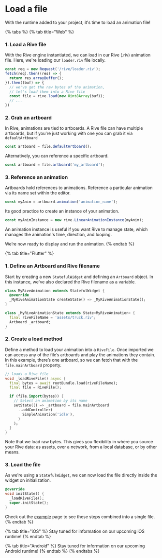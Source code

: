 # Load a file

With the runtime added to your project, it's time to load an animation file!

{% tabs %}
{% tab title="Web" %}
### 1. Load a Rive file

With the Rive engine instantiated, we can load in our Rive \(.riv\) animation file. Here, we're loading our `loader.riv` file locally.

```javascript
const req = new Request('/rive/loader.riv');
fetch(req).then((res) => {
  return res.arrayBuffer();
}).then((buf) => {
  // we've got the raw bytes of the animation,
  // let's load them into a Rive file
  const file = rive.load(new Uint8Array(buf));
  // ...
})
```

### 2. Grab an artboard

In Rive, animations are tied to artboards. A Rive file can have multiple artboards, but if you're just working with one you can grab it via `defaultArtboard`

```javascript
const artboard = file.defaultArtboard();
```

Alternatively, you can reference a specific artboard.

```javascript
const artboard = file.artboard('my_artboard');
```

### 3. Reference an animation

Artboards hold references to animations. Reference a particular animation via its name set within the editor.

```javascript
const myAnim = artboard.animation('animation_name');
```

Its good practice to create an instance of your animation.

```javascript
const myAnimInstance = new rive.LinearAnimationInstance(myAnim);
```

An animation instance is useful if you want Rive to manage state, which manages the animation's time, direction, and looping.

We’re now ready to display and run the animation.
{% endtab %}

{% tab title="Flutter" %}
### 1. Define an Artboard and Rive filename

Start by creating a new `StatefulWidget` and defining an `Artboard` object. In this instance, we've also declared the Rive filename as a variable.

```dart
class MyRiveAnimation extends StatefulWidget {
  @override
  _MyRiveAnimationState createState() => _MyRiveAnimationState();
}

class _MyRiveAnimationState extends State<MyRiveAnimation> {
  final riveFileName = 'assets/truck.riv';
  Artboard _artboard;
}
```

### 2. Create a load method

Define a method to load your animation into a `RiveFile`. Once imported we can access any of the file’s artboards and play the animations they contain. In this example, there’s one artboard, so we can fetch that with the `file.mainArtboard` property.

```dart
// loads a Rive file
void _loadRiveFile() async {
  final bytes = await rootBundle.load(riveFileName);
  final file = RiveFile();

  if (file.import(bytes)) {
    // Select an animation by its name
    setState(() => _artboard = file.mainArtboard
      ..addController(
        SimpleAnimation('idle'),
      )
    );
  }
}
```

Note that we load raw bytes. This gives you flexibility in where you source your Rive data: as assets, over a network, from a local database, or by other means.

### 3. Load the file

As we're using a `StatefulWidget`, we can now load the file directly inside the widget on initialization.

```dart
@override
void initState() {
  _loadRiveFile();
  super.initState();
}
```

Check out the [example](example.md) page to see these steps combined into a single file.
{% endtab %}

{% tab title="iOS" %}
Stay tuned for information on our upcoming iOS runtime!
{% endtab %}

{% tab title="Android" %}
Stay tuned for information on our upcoming Android runtime!
{% endtab %}
{% endtabs %}



